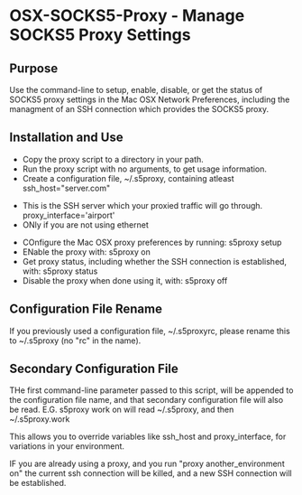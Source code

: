 # OSX-SOCKS5-Proxy - Manage SOCKS5 Proxy Settings
## Purpose
Use the command-line to setup, enable, disable, or get the status of SOCKS5 proxy settings in the Mac OSX Network Preferences, including the managment of an SSH connection which provides the SOCKS5 proxy.
## Installation and Use
* Copy the proxy script to a directory in your path.
* Run the proxy script with no arguments, to get usage information.
* Create a configuration file, ~/.s5proxy, containing atleast
ssh_host="server.com"
- This is the SSH server which your proxied traffic will go through.
proxy_interface='airport'
- ONly if you are not using ethernet
* COnfigure the Mac OSX proxy preferences by running: s5proxy setup
* ENable the proxy with: s5proxy on
* Get proxy status, including whether the SSH connection is established, with: s5proxy status
* Disable the proxy when done using it, with: s5proxy off

## Configuration File Rename
If you previously used a configuration file, ~/.s5proxyrc, please rename this to ~/.s5proxy (no "rc" in the name).

## Secondary Configuration File
THe first command-line parameter passed to this script, will be appended to the configuration file name, and that secondary configuration file will also be read. E.G. s5proxy work on will read ~/.s5proxy, and then ~/.s5proxy.work

This allows you to override variables like ssh_host and proxy_interface, for variations in your environment.

IF you are already using a proxy, and you run "proxy another_environment on" the current ssh connection will be killed, and a new SSH connection will be established.

